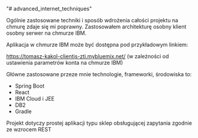 "# advanced_internet_techniques" 

Ogólnie zastosowane techniki i sposób wdrożenia całości projektu na chmurę zdaje się mi poprawny.
Zastosowałem architekturę osobny klient osobny serwer na chmurze IBM.

Aplikacja w chmurze IBM może być dostępna pod przykładowym  linkiem:

https://tomasz-kakol-clientjs-zti.mybluemix.net/
(w zależności od ustawienia parametrów konta na chmurze IBM)

Główne zastosowane przeze mnie technologie, frameworki, środowiska to:

- Spring Boot
- React
- IBM Cloud i JEE
- DB2
- Gradle

Projekt dotyczy prostej aplikacji typu sklep obsługującej zapytania zgodnie ze wzrocem REST
